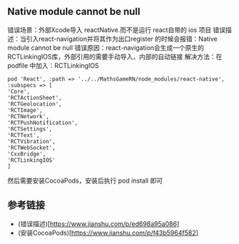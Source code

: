 
## Native module cannot be null

错误场景：外部Xcode导入 reactNative.而不是运行 react自带的 ios 项目
错误描述：当引入react-navigation并将其作为出口register 的时候会报错：Native module cannot be null
错误原因：react-navigation会生成一个原生的RCTLinkingIOS库，外部引用的需要手动导入，内部的自动链接
解决方法：在 podfile 中加入：RCTLinkingIOS

```
pod 'React', :path => '../../MathsGameRN/node_modules/react-native', :subspecs => [
'Core',
'RCTActionSheet',
'RCTGeolocation',
'RCTImage',
'RCTNetwork',
'RCTPushNotification',
'RCTSettings',
'RCTText',
'RCTVibration',
'RCTWebSocket',
'CxxBridge',
'RCTLinkingIOS'
]
```

然后需要安装CocoaPods，安装后执行 pod install 即可



## 参考链接
- (错误描述)[https://www.jianshu.com/p/ed698a95a086]
- (安装CocoaPods)[https://www.jianshu.com/p/f43b5964f582]